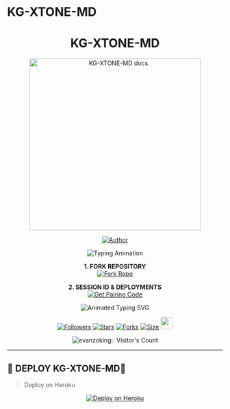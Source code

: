 # KG-XTONE-MD
<h1 align="center"> KG-XTONE-MD </h1>

<p align="center">
  <a href="https://github.com/evanzohking/KG-XTONE-MD">
    <img alt="KG-XTONE-MD docs" height="400" src="https://files.catbox.moe/e96rq7.jpg">
  </a>
</p>
    
</a>
</p>
<p align="center">
<a href="https://github.com/evanzohking"><img title="Author" src="https://img.shields.io/badge/KG XTONE MD-darkgreen?style=for-the-badge&logo=whatsapp"></a>
<p/>

<p align="center">
  <img src="https://readme-typing-svg.herokuapp.com?font=Fira+Code&size=30&duration=4000&pause=1000&color=00FF00&background=000000&center=true&vCenter=true&width=600&lines=⚡+The+KG+XTONE+MD+VERSION;🔥+Most+Powerful+WhatsApp+Bot+On+Earth🌎;💻+Made+by+KG+Evans;🚀+Man+Of+Advanced+Technology;💥+Fast+⚡+Secure+🔒+And+Reliable+✅" alt="Typing Animation">
</h1>

<p align="center">
    <strong>1. FORK REPOSITORY</strong>
  <br>
    <a href="https://github.com/evanzohking/KG-XTONE-MD/fork" target="_blank">
        <img alt="Fork Repo" src="https://img.shields.io/badge/Fork%20Repo-100000?style=for-the-badge&logo=scan&logoColor=purple&labelColor=yellow&color=yellow"/>
    </a>
</p>

<p align="center">
    <strong>2. SESSION ID & DEPLOYMENTS</strong>
    <br>
    <a 
    ## ɢᴇᴛ ᴘᴀɪʀɪɴɢ ᴄᴏᴅᴇ
  <p align="center">  
<a href='https://popkidsessiioons.onrender.com' target="_blank"><img alt='Get Pairing Code' src='https://img.shields.io/badge/Get%20Pairing%20Code-000000?style=for-the-badge&logo=codefactor&logoColor=blue'/></a>  
</p>  

<p align="center">
  <img src="https://readme-typing-svg.demolab.com?font=Orbitron&weight=600&size=25&duration=4000&pause=1000&color=00F7FF&center=true&vCenter=true&width=500&lines=ULTIMATE+WHATSAPP+BOT;MADE+BY+KGEvans;MULTI-DEVICE+SUPPORT;POWERED+BY+BAILEYS;FAST++SECURE++RELIABLE" alt="Animated Typing SVG" />
</p>

<div align="center">
  <a href="https://github.com/evanzohking/KG-XTONE-MD/followers"><img title="Followers" src="https://img.shields.io/github/followers/evanzohking?color=EB5406&style=for-the-badge&logo=github&logoColor=white"></a>
  <a href="https://github.com/evanzohking/KG-XTONE-MD/stargazers/"><img title="Stars" src="https://img.shields.io/github/stars/evanzohking/KG-XTONE-MD?color=FFCE44&style=for-the-badge&logo=reverbnation&logoColor=white"></a>
  <a href="https://github.com/evanzohking/KG-XTONE-MD/network/members"><img title="Forks" src="https://img.shields.io/github/forks/evanzohking/KG-XTONE-MD?color=FF007F&style=for-the-badge&logo=git&logoColor=white"></a>
  <a href="https://github.com/evanzohking/KG-XTONE-MD/"><img title="Size" src="https://img.shields.io/github/repo-size/evanzohking/KG-XTONE-MD?style=for-the-badge&color=FFFF33&logo=docusign&logoColor=white"></a>
  <a href="https://github.com/evanzohking/KG-XTONE-MD/graphs/commit-activity"><img height="28" src="https://img.shields.io/badge/Maintained%3F-yes-green.svg?style=for-the-badge&logo=gitpod&logoColor=white"></a>
</div>

<p align="center"><img src="https://profile-counter.glitch.me/{KG-XTONE-MD}/count.svg" alt="evanzoking:: Visitor's Count" /></p>

-------

## 👻 DEPLOY KG-XTONE-MD👻

> Deploy on Heroku



<p align="center">  
<a href='https://dashboard.heroku.com/new?template=https://github.com/evanzohking/KG-XTONE-MD/tree/main' target="_blank"><img alt='Deploy on Heroku' src='https://img.shields.io/badge/Deploy%20on-Heroku-FF004D?style=for-the-badge&logo=heroku&logoColor=lightblue'/></a>  
</p>
